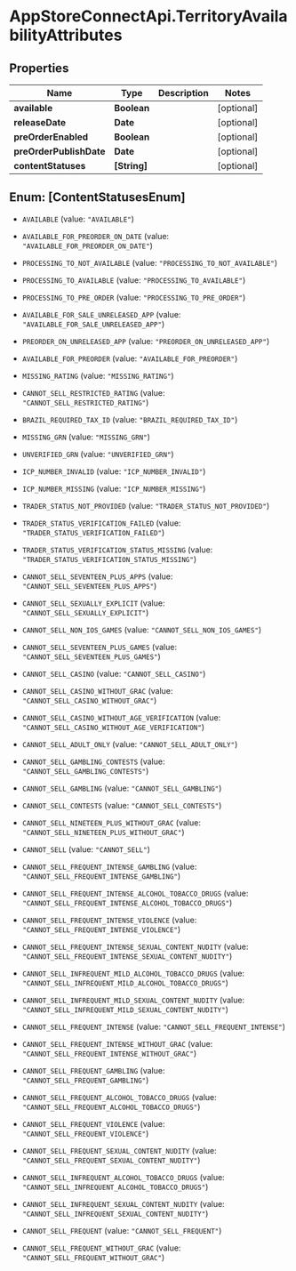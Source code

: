 # AppStoreConnectApi.TerritoryAvailabilityAttributes

## Properties

Name | Type | Description | Notes
------------ | ------------- | ------------- | -------------
**available** | **Boolean** |  | [optional] 
**releaseDate** | **Date** |  | [optional] 
**preOrderEnabled** | **Boolean** |  | [optional] 
**preOrderPublishDate** | **Date** |  | [optional] 
**contentStatuses** | **[String]** |  | [optional] 



## Enum: [ContentStatusesEnum]


* `AVAILABLE` (value: `"AVAILABLE"`)

* `AVAILABLE_FOR_PREORDER_ON_DATE` (value: `"AVAILABLE_FOR_PREORDER_ON_DATE"`)

* `PROCESSING_TO_NOT_AVAILABLE` (value: `"PROCESSING_TO_NOT_AVAILABLE"`)

* `PROCESSING_TO_AVAILABLE` (value: `"PROCESSING_TO_AVAILABLE"`)

* `PROCESSING_TO_PRE_ORDER` (value: `"PROCESSING_TO_PRE_ORDER"`)

* `AVAILABLE_FOR_SALE_UNRELEASED_APP` (value: `"AVAILABLE_FOR_SALE_UNRELEASED_APP"`)

* `PREORDER_ON_UNRELEASED_APP` (value: `"PREORDER_ON_UNRELEASED_APP"`)

* `AVAILABLE_FOR_PREORDER` (value: `"AVAILABLE_FOR_PREORDER"`)

* `MISSING_RATING` (value: `"MISSING_RATING"`)

* `CANNOT_SELL_RESTRICTED_RATING` (value: `"CANNOT_SELL_RESTRICTED_RATING"`)

* `BRAZIL_REQUIRED_TAX_ID` (value: `"BRAZIL_REQUIRED_TAX_ID"`)

* `MISSING_GRN` (value: `"MISSING_GRN"`)

* `UNVERIFIED_GRN` (value: `"UNVERIFIED_GRN"`)

* `ICP_NUMBER_INVALID` (value: `"ICP_NUMBER_INVALID"`)

* `ICP_NUMBER_MISSING` (value: `"ICP_NUMBER_MISSING"`)

* `TRADER_STATUS_NOT_PROVIDED` (value: `"TRADER_STATUS_NOT_PROVIDED"`)

* `TRADER_STATUS_VERIFICATION_FAILED` (value: `"TRADER_STATUS_VERIFICATION_FAILED"`)

* `TRADER_STATUS_VERIFICATION_STATUS_MISSING` (value: `"TRADER_STATUS_VERIFICATION_STATUS_MISSING"`)

* `CANNOT_SELL_SEVENTEEN_PLUS_APPS` (value: `"CANNOT_SELL_SEVENTEEN_PLUS_APPS"`)

* `CANNOT_SELL_SEXUALLY_EXPLICIT` (value: `"CANNOT_SELL_SEXUALLY_EXPLICIT"`)

* `CANNOT_SELL_NON_IOS_GAMES` (value: `"CANNOT_SELL_NON_IOS_GAMES"`)

* `CANNOT_SELL_SEVENTEEN_PLUS_GAMES` (value: `"CANNOT_SELL_SEVENTEEN_PLUS_GAMES"`)

* `CANNOT_SELL_CASINO` (value: `"CANNOT_SELL_CASINO"`)

* `CANNOT_SELL_CASINO_WITHOUT_GRAC` (value: `"CANNOT_SELL_CASINO_WITHOUT_GRAC"`)

* `CANNOT_SELL_CASINO_WITHOUT_AGE_VERIFICATION` (value: `"CANNOT_SELL_CASINO_WITHOUT_AGE_VERIFICATION"`)

* `CANNOT_SELL_ADULT_ONLY` (value: `"CANNOT_SELL_ADULT_ONLY"`)

* `CANNOT_SELL_GAMBLING_CONTESTS` (value: `"CANNOT_SELL_GAMBLING_CONTESTS"`)

* `CANNOT_SELL_GAMBLING` (value: `"CANNOT_SELL_GAMBLING"`)

* `CANNOT_SELL_CONTESTS` (value: `"CANNOT_SELL_CONTESTS"`)

* `CANNOT_SELL_NINETEEN_PLUS_WITHOUT_GRAC` (value: `"CANNOT_SELL_NINETEEN_PLUS_WITHOUT_GRAC"`)

* `CANNOT_SELL` (value: `"CANNOT_SELL"`)

* `CANNOT_SELL_FREQUENT_INTENSE_GAMBLING` (value: `"CANNOT_SELL_FREQUENT_INTENSE_GAMBLING"`)

* `CANNOT_SELL_FREQUENT_INTENSE_ALCOHOL_TOBACCO_DRUGS` (value: `"CANNOT_SELL_FREQUENT_INTENSE_ALCOHOL_TOBACCO_DRUGS"`)

* `CANNOT_SELL_FREQUENT_INTENSE_VIOLENCE` (value: `"CANNOT_SELL_FREQUENT_INTENSE_VIOLENCE"`)

* `CANNOT_SELL_FREQUENT_INTENSE_SEXUAL_CONTENT_NUDITY` (value: `"CANNOT_SELL_FREQUENT_INTENSE_SEXUAL_CONTENT_NUDITY"`)

* `CANNOT_SELL_INFREQUENT_MILD_ALCOHOL_TOBACCO_DRUGS` (value: `"CANNOT_SELL_INFREQUENT_MILD_ALCOHOL_TOBACCO_DRUGS"`)

* `CANNOT_SELL_INFREQUENT_MILD_SEXUAL_CONTENT_NUDITY` (value: `"CANNOT_SELL_INFREQUENT_MILD_SEXUAL_CONTENT_NUDITY"`)

* `CANNOT_SELL_FREQUENT_INTENSE` (value: `"CANNOT_SELL_FREQUENT_INTENSE"`)

* `CANNOT_SELL_FREQUENT_INTENSE_WITHOUT_GRAC` (value: `"CANNOT_SELL_FREQUENT_INTENSE_WITHOUT_GRAC"`)

* `CANNOT_SELL_FREQUENT_GAMBLING` (value: `"CANNOT_SELL_FREQUENT_GAMBLING"`)

* `CANNOT_SELL_FREQUENT_ALCOHOL_TOBACCO_DRUGS` (value: `"CANNOT_SELL_FREQUENT_ALCOHOL_TOBACCO_DRUGS"`)

* `CANNOT_SELL_FREQUENT_VIOLENCE` (value: `"CANNOT_SELL_FREQUENT_VIOLENCE"`)

* `CANNOT_SELL_FREQUENT_SEXUAL_CONTENT_NUDITY` (value: `"CANNOT_SELL_FREQUENT_SEXUAL_CONTENT_NUDITY"`)

* `CANNOT_SELL_INFREQUENT_ALCOHOL_TOBACCO_DRUGS` (value: `"CANNOT_SELL_INFREQUENT_ALCOHOL_TOBACCO_DRUGS"`)

* `CANNOT_SELL_INFREQUENT_SEXUAL_CONTENT_NUDITY` (value: `"CANNOT_SELL_INFREQUENT_SEXUAL_CONTENT_NUDITY"`)

* `CANNOT_SELL_FREQUENT` (value: `"CANNOT_SELL_FREQUENT"`)

* `CANNOT_SELL_FREQUENT_WITHOUT_GRAC` (value: `"CANNOT_SELL_FREQUENT_WITHOUT_GRAC"`)




